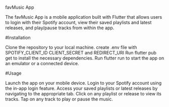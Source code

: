 favMusic App

The favMusic App is a mobile application built with Flutter that allows users to login with their Spotify account, view their saved playlists and latest releases, and play/pause tracks from within the app.

#Installation

Clone the repository to your local machine.
create .env file with SPOTIFY_CLIENT_ID CLIENT_SECRET and REDIRECT_URI
Run flutter pub get to install the necessary dependencies.
Run flutter run to start the app on an emulator or a connected device.


#Usage

Launch the app on your mobile device.
Login to your Spotify account using the in-app login feature.
Access your saved playlists or latest releases by navigating to the appropriate tab.
Click on any playlist or release to view its tracks.
Tap on any track to play or pause the music.










